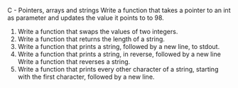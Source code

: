 C - Pointers, arrays and strings
Write a function that takes a pointer to an int as parameter and updates the value it points to to 98.
1. Write a function that swaps the values of two integers.
2. Write a function that returns the length of a string.
3. Write a function that prints a string, followed by a new line, to stdout.
4. Write a function that prints a string, in reverse, followed by a new line
Write a function that reverses a string.
6. Write a function that prints every other character of a string, starting with the first character, followed by a new line.

